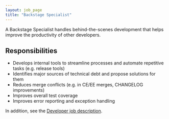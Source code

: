 ```yaml
---
layout: job_page
title: "Backstage Specialist"
---
```


A Backstage Specialist handles behind-the-scenes development that
helps improve the productivity of other developers.

## Responsibilities

* Develops internal tools to streamline processes and automate repetitive tasks (e.g. release tools)
* Identifies major sources of technical debt and propose solutions for them
* Reduces merge conflicts (e.g. in CE/EE merges, CHANGELOG improvements)
* Improves overall test coverage
* Improves error reporting and exception handling

In addition, see the [Developer job description](/jobs/developer).
